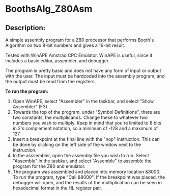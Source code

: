 # BoothsAlg_Z80Asm
## Description:
A simple assembly program for a Z80 processor that performs Booth's Algorithm on two 8-bit numbers and gives a 16-bit result.

Tested with WinAPE Amstrad CPC Emulator. WinAPE is useful, since it includes a basic editor, assembler, and debugger.

The program is pretty basic and does not have any form of input or output with the user. The input must be hardcoded into the assembly program, and the output must be read from the registers.

**To run the program:**
1. Open WinAPE, select "Assembler" in the taskbar, and select "Show Assembler" (F3)
2. Towards the top of the program, under "Symbol Definitions", there are two constants, the multiplicands. Change these to whatever two numbers you wish to multiply. Keep in mind that you're limited to 8 bits in 2's complement notation, so a minimum of -128 and a maximum of 127. 
3. Insert a breakpoint at the final line with the "nop" instruction. This can be done by clicking on the left side of the window next to the instruction.
4. In the asssembler, open the assembly file you wish to run. Select "Assemble" in the tasbkar, and select "Assemble" to assemble the program for the Z80 and emulator.
5. The program was assembled and placed into memory location &8000. To run the program, type "Call &8000". If the breakpoint was placed, the debugger will open, and the results of the multiplication can be seen in hexadecimal format in the HL register pair.